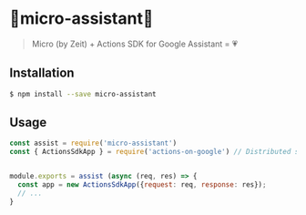 # 🤖micro-assistant💬 
> Micro (by Zeit) + Actions SDK for Google Assistant = 💗

## Installation

```bash
$ npm install --save micro-assistant
```

## Usage

```js
const assist = require('micro-assistant') 
const { ActionsSdkApp } = require('actions-on-google') // Distributed separately


module.exports = assist (async (req, res) => {
  const app = new ActionsSdkApp({request: req, response: res});
  // ...
}

```